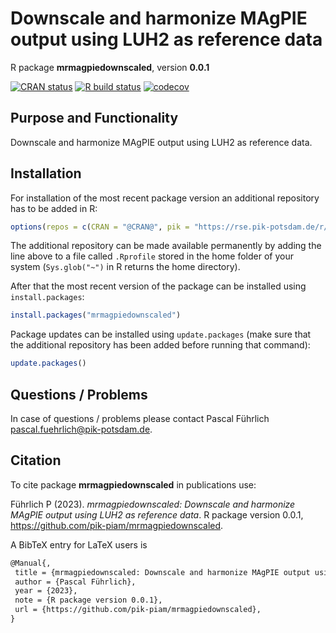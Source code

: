 # Downscale and harmonize MAgPIE output using LUH2 as reference data

R package **mrmagpiedownscaled**, version **0.0.1**

[![CRAN status](https://www.r-pkg.org/badges/version/mrmagpiedownscaled)](https://cran.r-project.org/package=mrmagpiedownscaled)  [![R build status](https://github.com/pik-piam/mrmagpiedownscaled/workflows/check/badge.svg)](https://github.com/pik-piam/mrmagpiedownscaled/actions) [![codecov](https://codecov.io/gh/pik-piam/mrmagpiedownscaled/branch/master/graph/badge.svg)](https://app.codecov.io/gh/pik-piam/mrmagpiedownscaled) 

## Purpose and Functionality

Downscale and harmonize MAgPIE output using LUH2 as reference data.


## Installation

For installation of the most recent package version an additional repository has to be added in R:

```r
options(repos = c(CRAN = "@CRAN@", pik = "https://rse.pik-potsdam.de/r/packages"))
```
The additional repository can be made available permanently by adding the line above to a file called `.Rprofile` stored in the home folder of your system (`Sys.glob("~")` in R returns the home directory).

After that the most recent version of the package can be installed using `install.packages`:

```r 
install.packages("mrmagpiedownscaled")
```

Package updates can be installed using `update.packages` (make sure that the additional repository has been added before running that command):

```r 
update.packages()
```

## Questions / Problems

In case of questions / problems please contact Pascal Führlich <pascal.fuehrlich@pik-potsdam.de>.

## Citation

To cite package **mrmagpiedownscaled** in publications use:

Führlich P (2023). _mrmagpiedownscaled: Downscale and harmonize MAgPIE output using LUH2 as reference data_. R package version 0.0.1, <https://github.com/pik-piam/mrmagpiedownscaled>.

A BibTeX entry for LaTeX users is

 ```latex
@Manual{,
  title = {mrmagpiedownscaled: Downscale and harmonize MAgPIE output using LUH2 as reference data},
  author = {Pascal Führlich},
  year = {2023},
  note = {R package version 0.0.1},
  url = {https://github.com/pik-piam/mrmagpiedownscaled},
}
```
